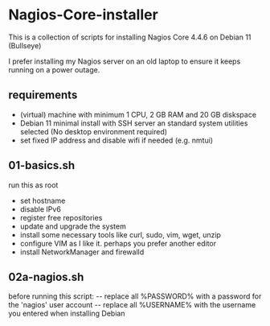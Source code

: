 # Nagios-Core-installer
This is a collection of scripts for installing Nagios Core 4.4.6 on Debian 11 (Bullseye)

I prefer installing my Nagios server on an old laptop to ensure it keeps running on a power outage.

## requirements
- (virtual) machine with minimum 1 CPU, 2 GB RAM and 20 GB diskspace
- Debian 11 minimal install with SSH server an standard system utilities selected (No desktop environment required)
- set fixed IP address and disable wifi if needed (e.g. nmtui) 

## 01-basics.sh
run this as root
- set hostname
- disable IPv6
- register free repositories
- update and upgrade the system
- install some necessary tools like curl, sudo, vim, wget, unzip
- configure VIM as I like it. perhaps you prefer another editor
- install NetworkManager and firewalld

## 02a-nagios.sh
before running this script:
-- replace all %PASSWORD% with a password for the 'nagios' user account
-- replace all %USERNAME% with the username you entered when installing Debian
